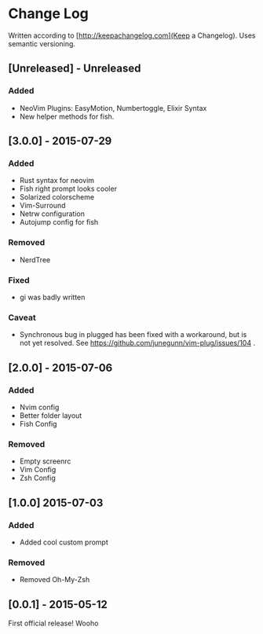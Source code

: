 # Change Log
Written according to [http://keepachangelog.com](Keep a Changelog). Uses
semantic versioning.

## [Unreleased] - Unreleased

### Added

- NeoVim Plugins: EasyMotion, Numbertoggle, Elixir Syntax
- New helper methods for fish.

## [3.0.0] - 2015-07-29

### Added

- Rust syntax for neovim
- Fish right prompt looks cooler
- Solarized colorscheme
- Vim-Surround
- Netrw configuration
- Autojump config for fish

### Removed

- NerdTree

### Fixed

- gi was badly written

### Caveat

- Synchronous bug in plugged has been fixed with a workaround, but is not yet resolved. See https://github.com/junegunn/vim-plug/issues/104 .


## [2.0.0] - 2015-07-06

### Added

- Nvim config
- Better folder layout
- Fish Config

### Removed

- Empty screenrc
- Vim Config
- Zsh Config

## [1.0.0] 2015-07-03

### Added

- Added cool custom prompt

### Removed

- Removed Oh-My-Zsh

## [0.0.1] - 2015-05-12
First official release! Wooho
